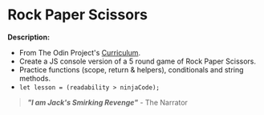 # Rock Paper Scissors

**Description:**
- From The Odin Project's [Curriculum](https://www.theodinproject.com/courses/web-development-101/lessons/rock-paper-scissors).
- Create a JS console version of a 5 round game of Rock Paper Scissors.
- Practice functions (scope, return & helpers), conditionals and string methods.
- `let lesson = (readability > ninjaCode);`

> **_"I am Jack's Smirking Revenge"_** - The Narrator